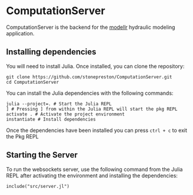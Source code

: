 # ComputationServer

ComputationServer is the backend for the [modellr](https://github.com/stonepreston/modellr) hydraulic modeling application. 

## Installing dependencies

You will need to install Julia. Once installed, you can clone the repository:

```
git clone https://github.com/stonepreston/ComputationServer.git
cd ComputationServer
```

You can install the Julia dependencies with the following commands:

```
julia --project=. # Start the Julia REPL
] # Pressing ] from within the Julia REPL will start the pkg REPL
activate . # Activate the project environment
instantiate # Install dependencies
```

Once the dependencies have been installed you can press `ctrl + c` to exit the Pkg REPL

## Starting the Server
To run the websockets server, use the following command from the Julia REPL after activating the environment and installing the dependencies:

```
include("src/server.jl")
```